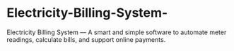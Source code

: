 # Electricity-Billing-System-
Electricity Billing System — A smart and simple software to automate meter readings, calculate bills, and support online payments.
